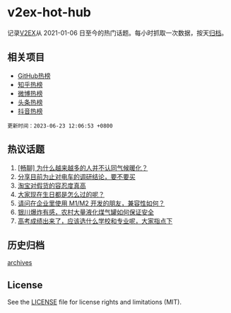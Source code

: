 # v2ex-hot-hub

 记录[V2EX](https://www.v2ex.com/)从 2021-01-06 日至今的热门话题。每小时抓取一次数据，按天[归档](archives)。
 
 ## 相关项目

- [GitHub热榜](https://github.com/it985/github-hot-hub)
- [知乎热榜](https://github.com/it985/zhihu-hot-hub)
- [微博热榜](https://github.com/it985/weibo-hot-hub)
- [头条热榜](https://github.com/it985/toutiao-hot-hub)
- [抖音热榜](https://github.com/it985/douyin-hot-hub)


 `更新时间：2023-06-23 12:06:53 +0800`

## 热议话题

1. [[畅聊] 为什么越来越多的人并不认同气候暖化？](https://www.v2ex.com/t/950846)
1. [分享目前为止对电车的调研结论，要不要买](https://www.v2ex.com/t/950916)
1. [淘宝对假货的容忍度真高](https://www.v2ex.com/t/950878)
1. [大家现在生日都是怎么过的呢？](https://www.v2ex.com/t/950862)
1. [请问在企业里使用 M1/M2 开发的朋友，兼容性如何？](https://www.v2ex.com/t/950833)
1. [银川爆炸有感，农村大量液化煤气罐如何保证安全](https://www.v2ex.com/t/950904)
1. [高考成绩出来了，应该选什么学校和专业呢，大家指点下](https://www.v2ex.com/t/950983)

## 历史归档

[archives](archives)

## License

See the [LICENSE](LICENSE) file for license rights and limitations (MIT).
